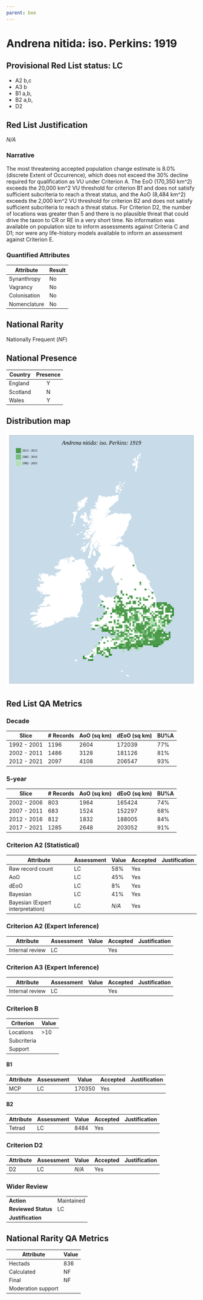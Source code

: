 ```yaml
---
parent: bee
---
```


# Andrena nitida: iso. Perkins: 1919

## Provisional Red List status: LC
- A2 b,c
- A3 b
- B1 a,b, 
- B2 a,b, 
- D2

## Red List Justification
*N/A*
### Narrative


The most threatening accepted population change estimate is 8.0% (discrete Extent of Occurrence), which does not exceed the 30% decline required for qualification as VU under Criterion A. The EoO (170,350 km^2) exceeds the 20,000 km^2 VU threshold for criterion B1 and does not satisfy sufficient subcriteria to reach a threat status, and the AoO (8,484 km^2) exceeds the 2,000 km^2 VU threshold for criterion B2 and does not satisfy sufficient subcriteria to reach a threat status. For Criterion D2, the number of locations was greater than 5 and there is no plausible threat that could drive the taxon to CR or RE in a very short time. No information was available on population size to inform assessments against Criteria C and D1; nor were any life-history models available to inform an assessment against Criterion E.
### Quantified Attributes
|Attribute|Result|
|---|---|
|Synanthropy|No|
|Vagrancy|No|
|Colonisation|No|
|Nomenclature|No|


## National Rarity
Nationally Frequent (*NF*)

## National Presence
|Country|Presence
|---|:-:|
|England|Y|
|Scotland|N|
|Wales|Y|


## Distribution map
![](../map/47.svg)

## Red List QA Metrics
### Decade
| Slice | # Records | AoO (sq km) | dEoO (sq km) |BU%A |
|---|---|---|---|---|
|1992 - 2001|1196|2604|172039|77%|
|2002 - 2011|1486|3128|181126|81%|
|2012 - 2021|2097|4108|206547|93%|
### 5-year
| Slice | # Records | AoO (sq km) | dEoO (sq km) |BU%A |
|---|---|---|---|---|
|2002 - 2006|803|1964|165424|74%|
|2007 - 2011|683|1524|152297|68%|
|2012 - 2016|812|1832|188005|84%|
|2017 - 2021|1285|2648|203052|91%|
### Criterion A2 (Statistical)
|Attribute|Assessment|Value|Accepted|Justification
|---|---|---|---|---|
|Raw record count|LC|58%|Yes||
|AoO|LC|45%|Yes||
|dEoO|LC|8%|Yes||
|Bayesian|LC|41%|Yes||
|Bayesian (Expert interpretation)|LC|*N/A*|Yes||
### Criterion A2 (Expert Inference)
|Attribute|Assessment|Value|Accepted|Justification
|---|---|---|---|---|
|Internal review|LC||Yes||
### Criterion A3 (Expert Inference)
|Attribute|Assessment|Value|Accepted|Justification
|---|---|---|---|---|
|Internal review|LC||Yes||
### Criterion B
|Criterion| Value|
|---|---|
|Locations|>10|
|Subcriteria||
|Support||
#### B1
|Attribute|Assessment|Value|Accepted|Justification
|---|---|---|---|---|
|MCP|LC|170350|Yes||
#### B2
|Attribute|Assessment|Value|Accepted|Justification
|---|---|---|---|---|
|Tetrad|LC|8484|Yes||
### Criterion D2
|Attribute|Assessment|Value|Accepted|Justification
|---|---|---|---|---|
|D2|LC|*N/A*|Yes||
### Wider Review
|  |  |
|---|---|
|**Action**|Maintained|
|**Reviewed Status**|LC|
|**Justification**||


## National Rarity QA Metrics
|Attribute|Value|
|---|---|
|Hectads|836|
|Calculated|NF|
|Final|NF|
|Moderation support||



